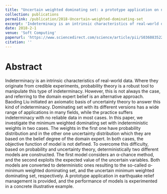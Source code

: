 ```yaml
---
title: "Uncertain weighted dominating set: a prototype application on natural disaster relief management"
collection: publications
permalink: /publication/2018-Uncertain-weighted-dominating-set
excerpt: 'Indeterminacy is an intrinsic characteristics of real-world data. Where they originate from credible experiments, probability theory is a robust tool to manipulate this type of indeterminacy.'
date: 2018-2-1
venue: 'Soft Computing'
paperurl: 'https://www.sciencedirect.com/science/article/pii/S0360835220303910'
citation: ''
---
```

Abstract
======
  Indeterminacy is an intrinsic characteristics of real-world data. Where they originate from credible experiments, probability theory is a robust tool to manipulate this type of indeterminacy. However, this is not always the case, and referring to the domain expert belief is an alternative approach. Baoding Liu initiated an axiomatic basis of uncertainty theory to answer this kind of indeterminacy. Dominating set with its different versions has a wide range of applications in many fields, while the practice suffers indeterminacy with no reliable data in most cases. In this paper, we investigate the minimum weighted dominating set with indeterministic weights in two cases. The weights in the first one have probability distribution and in the other one uncertainty distribution which they are based on the belief degree of the domain expert. In both cases, the objective function of model is not defined. To overcome this difficulty, based on probability and uncertainty theory, deterministically two different models are constructed. The first model considers an α-chance method, and the second exploits the expected value of the uncertain variables. Both models are converted to deterministic ones resulting to the so-called α-minimum weighted dominating set, and the uncertain minimum weighted dominating set, respectively. A prototype application in earthquake relief management is provided, and the performance of models is experimented in a concrete illustrative example.
